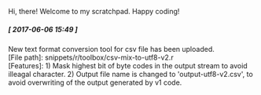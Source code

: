 Hi, there!
Welcome to my scratchpad.
Happy coding!

<h5>[ 2017-06-06 15:49 ]</h5>
New text format conversion tool for csv file has been uploaded. <br>
[File path]: snippets/r/toolbox/csv-mix-to-utf8-v2.r <br>
[Features]:
1) Mask highest bit of byte codes in the output stream to avoid illeagal character.
2) Output file name is changed to 'output-utf8-v2.csv', to avoid overwriting of the output generated by v1 code. 
